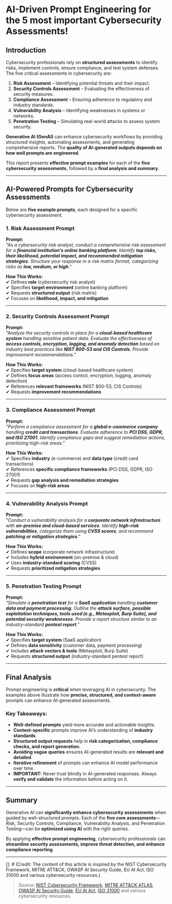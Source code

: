 # AI-Driven Prompt Engineering for the 5 most important Cybersecurity Assessments!

## Introduction

Cybersecurity professionals rely on **structured assessments** to identify risks, implement controls, ensure compliance, and test system defenses. The five critical assessments in cybersecurity are:

1. **Risk Assessment** – Identifying potential threats and their impact.
2. **Security Controls Assessment** – Evaluating the effectiveness of security measures.
3. **Compliance Assessment** – Ensuring adherence to regulatory and industry standards.
4. **Vulnerability Analysis** – Identifying weaknesses in systems or networks.
5. **Penetration Testing** – Simulating real-world attacks to assess system security.

**Generative AI (GenAI)** can enhance cybersecurity workflows by providing structured insights, automating assessments, and generating comprehensive reports. The **quality of AI-generated outputs depends on how well prompts are engineered**.

This report presents **effective prompt examples** for each of the **five cybersecurity assessments**, followed by a **final analysis and summary**.

---

## AI-Powered Prompts for Cybersecurity Assessments

Below are **five example prompts**, each designed for a specific cybersecurity assessment.

### **1. Risk Assessment Prompt**
**Prompt:**  
*"As a cybersecurity risk analyst, conduct a comprehensive risk assessment for a **financial institution's online banking platform**. Identify **top risks, their likelihood, potential impact, and recommended mitigation strategies**. Structure your response in a risk matrix format, categorizing risks as **low, medium, or high**."*

**How This Works:**  
✔ Defines **role** (cybersecurity risk analyst)  
✔ Specifies **target environment** (online banking platform)  
✔ Requests **structured output** (risk matrix)  
✔ Focuses on **likelihood, impact, and mitigation**  

---

### **2. Security Controls Assessment Prompt**
**Prompt:**  
*"Analyze the security controls in place for a **cloud-based healthcare system** handling sensitive patient data. Evaluate the effectiveness of **access controls, encryption, logging, and anomaly detection** based on industry best practices like **NIST 800-53 and CIS Controls**. Provide improvement recommendations."*

**How This Works:**  
✔ Specifies **target system** (cloud-based healthcare system)  
✔ Defines **focus areas** (access control, encryption, logging, anomaly detection)  
✔ References **relevant frameworks** (NIST 800-53, CIS Controls)  
✔ Requests **improvement recommendations**  

---

### **3. Compliance Assessment Prompt**
**Prompt:**  
*"Perform a compliance assessment for a **global e-commerce company** handling **credit card transactions**. Evaluate adherence to **PCI DSS, GDPR, and ISO 27001**. Identify compliance gaps and suggest remediation actions, prioritizing high-risk areas."*

**How This Works:**  
✔ Specifies **industry** (e-commerce) and **data type** (credit card transactions)  
✔ References **specific compliance frameworks** (PCI DSS, GDPR, ISO 27001)  
✔ Requests **gap analysis and remediation strategies**  
✔ Focuses on **high-risk areas**  

---

### **4. Vulnerability Analysis Prompt**
**Prompt:**  
*"Conduct a vulnerability analysis for a **corporate network infrastructure** with **on-premise and cloud-based services**. Identify **high-risk vulnerabilities**, categorize them using **CVSS scores**, and recommend **patching or mitigation strategies**."*

**How This Works:**  
✔ Defines **scope** (corporate network infrastructure)  
✔ Includes **hybrid environment** (on-premise & cloud)  
✔ Uses **industry-standard scoring** (CVSS)  
✔ Requests **prioritized mitigation strategies**  

---

### **5. Penetration Testing Prompt**
**Prompt:**  
*"Simulate a **penetration test** for a **SaaS application** handling **customer data and payment processing**. Outline the **attack surface, possible exploitation techniques, tools used (e.g., Metasploit, Burp Suite), and potential security weaknesses**. Provide a report structure similar to an industry-standard **pentest report**."*

**How This Works:**  
✔ Specifies **target system** (SaaS application)  
✔ Defines **data sensitivity** (customer data, payment processing)  
✔ Includes **attack vectors & tools** (Metasploit, Burp Suite)  
✔ Requests **structured output** (industry-standard pentest report)  

---

## Final Analysis

Prompt engineering is **critical** when leveraging AI in cybersecurity. The examples above illustrate how **precise, structured, and context-aware** prompts can enhance AI-generated assessments.  

### **Key Takeaways:**
- **Well-defined prompts** yield more accurate and actionable insights.
- **Context-specific** prompts improve AI’s understanding of **industry standards**.
- **Structured output requests** help in **risk categorization, compliance checks, and report generation**.
- **Avoiding vague queries** ensures AI-generated results are **relevant and detailed**.
- **Iterative refinement** of prompts can enhance AI model performance over time.
- **IMPORTANT:** Never trust blindly in AI-generated responses. Always **verify and validate** the information before acting on it.

---

## Summary

Generative AI can **significantly enhance cybersecurity assessments** when guided by well-structured prompts. Each of the **five core assessments**—Risk, Security Controls, Compliance, Vulnerability Analysis, and Penetration Testing—can be **optimized using AI** with the right queries.

By applying **effective prompt engineering**, cybersecurity professionals can **streamline security assessments, improve threat detection, and enhance compliance reporting**.

---

[]: # (Credit: The content of this article is inspired by the NIST Cybersecurity Framework, MITRE ATT&CK, OWASP AI Security Guide, EU AI Act, ISO 31000 and various cybersecurity resources.)

> Source: [NIST Cybersecurity Framework](https://www.nist.gov/cyberframework), [MITRE ATT&CK ATLAS](https://atlas.mitre.org/matrices/ATLAS), [OWASP AI Security Guide](https://owasp.org/www-project-ai-security-and-privacy-guide/), [EU AI Act](https://digital-strategy.ec.europa.eu/en/library/proposal-regulation-laying-down-harmonised-rules-artificial-intelligence), [ISO 31000](https://www.iso.org/iso-31000-risk-management.html) and various cybersecurity resources.